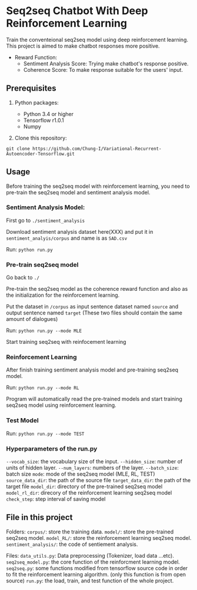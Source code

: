 # Seq2seq Chatbot With Deep Reinforcement Learning

Train the conventeional seq2seq model using deep reinforcement learning.
This project is aimed to make chatbot responses more positive.

- Reward Function:
	- Sentiment Analysis Score: Trying make chatbot's response positive.
	- Coherence Score: To make response suitable for the users' input.

## Prerequisites
1. Python packages:
	- Python 3.4 or higher
	- Tensorflow r1.0.1
	- Numpy

2. Clone this repository:
```shell=
git clone https://github.com/Chung-I/Variational-Recurrent-Autoencoder-Tensorflow.git
```

## Usage

Before training the seq2seq model with reinforcement learning, you need to pre-train the seq2seq model and sentiment analysis model.

### Sentiment Analysis Model:

First go to `./sentiment_analysis`

Download sentiment analysis dataset here(XXX) and put it in `sentiment_analyis/corpus` and name is as `SAD.csv`

Run:
`python run.py`

### Pre-train seq2seq model

Go back to `./`

Pre-train the seq2seq model as the coherence reward function and also as the initialization for the reinforcement learning.

Put the dataset in `/corpus` as input sentence dataset named `source` and output sentence named `target` (These two files should contain the same amount of dialogues)

Run:
`python run.py --mode MLE`

Start training seq2seq with reinfocement learning

### Reinforcement Learning

After finish training sentiment analysis model and pre-training seq2seq model.

Run:
`python run.py --mode RL`

Program will automatically read the pre-trained models and start training seq2seq model using reinforcement learning.

### Test Model

Run:
`python run.py --mode TEST`

### Hyperparameters of the run.py
`--vocab_size`: the vocabulary size of the input.
`--hidden_size`: number of units of hidden layer.
`--num_layers`: numbers of the layer.
`--batch_size`: batch size
`mode`: mode of the seq2seq model (MLE, RL, TEST)
`source_data_dir`: the path of the source file
`target_data_dir`: the path of the target file
`model_dir`: directory of the pre-trained seq2seq model
`model_rl_dir`: direcory of the reinforcement learning seq2seq model
`check_step`: step interval of saving model


## File in this project

Folders:
`corpus/`: store the training data.
`model/`: store the pre-trained seq2seq model.
`model_RL/`: store the reinforcement learning seq2seq model.
`sentiment_analysis/`: the code of sentiement analysis.

Files:
`data_utils.py`: Data preprocessing (Tokenizer, load data ...etc).
`seq2seq_model.py`: the core function of the reinforcment learning model.
`seq2seq.py`: some functions modified from tensorflow source code in order to fit the reinforcement learning algorithm. (only this function is from open source)
`run.py`: the load, train, and test function of the whole project.
